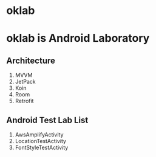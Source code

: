 # oklab
# oklab is Android Laboratory

## Architecture 

1. MVVM
2. JetPack
3. Koin
4. Room
5. Retrofit

## Android Test Lab List

1. AwsAmplifyActivity
2. LocationTestActivity
3. FontStyleTestActivity
